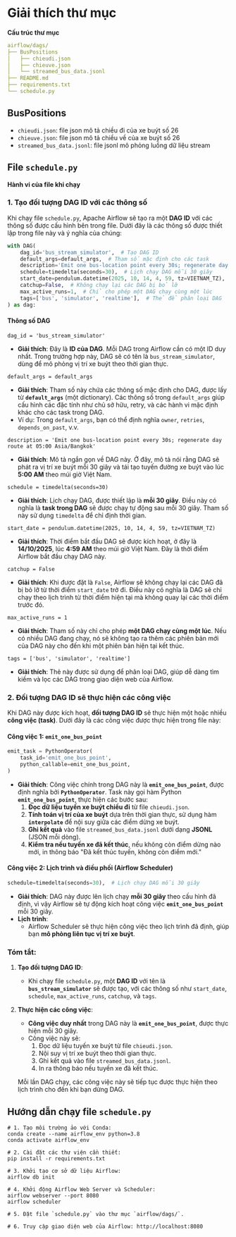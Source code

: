 # **Giải thích** thư mục

**Cấu trúc thư mục**

```yaml
airflow/dags/
├── BusPositions
│   ├── chieudi.json
│   ├── chieuve.json
│   └── streamed_bus_data.jsonl
├── README.md
├── requirements.txt
└── schedule.py
```

## BusPositions

- `chieudi.json`: file json mô tả chiều đi của xe buýt số 26
- `chieuve.json`: file json mô tả chiều về của xe buýt số 26
- `streamed_bus_data.jsonl`: file jsonl mô phỏng luồng dữ liệu stream

## File `schedule.py`

**Hành vi của file khi chạy**

### 1. Tạo đối tượng DAG ID với các thông số

Khi chạy file `schedule.py`, Apache Airflow sẽ tạo ra một **DAG ID** với các thông số được cấu hình bên trong file. Dưới đây là các thông số được thiết lập trong file này và ý nghĩa của chúng:

```python
with DAG(
    dag_id='bus_stream_simulator',  # Tạo DAG ID
    default_args=default_args,  # Tham số mặc định cho các task
    description='Emit one bus-location point every 30s; regenerate day route at 05:00 Asia/Bangkok',  # Mô tả ngắn về DAG
    schedule=timedelta(seconds=30),  # Lịch chạy DAG mỗi 30 giây
    start_date=pendulum.datetime(2025, 10, 14, 4, 59, tz=VIETNAM_TZ),  # Thời điểm bắt đầu DAG
    catchup=False,  # Không chạy lại các DAG bị bỏ lỡ
    max_active_runs=1,  # Chỉ cho phép một DAG chạy cùng một lúc
    tags=['bus', 'simulator', 'realtime'],  # Thẻ để phân loại DAG
) as dag:
```

#### Thông số DAG

`dag_id = 'bus_stream_simulator'`

- **Giải thích**: Đây là **ID của DAG**. Mỗi DAG trong Airflow cần có một ID duy nhất. Trong trường hợp này, DAG sẽ có tên là `bus_stream_simulator`, dùng để mô phỏng vị trí xe buýt theo thời gian thực.

`default_args = default_args`

- **Giải thích**: Tham số này chứa các thông số mặc định cho DAG, được lấy từ **`default_args`** (một dictionary). Các thông số trong `default_args` giúp cấu hình các đặc tính như chủ sở hữu, retry, và các hành vi mặc định khác cho các task trong DAG.
- Ví dụ: Trong `default_args`, bạn có thể định nghĩa `owner`, `retries`, `depends_on_past`, v.v.

`description = 'Emit one bus-location point every 30s; regenerate day route at 05:00 Asia/Bangkok'`

- **Giải thích**: Mô tả ngắn gọn về DAG này. Ở đây, mô tả nói rằng DAG sẽ phát ra vị trí xe buýt mỗi 30 giây và tái tạo tuyến đường xe buýt vào lúc **5:00 AM** theo múi giờ Việt Nam.

`schedule = timedelta(seconds=30)`

- **Giải thích**: Lịch chạy DAG, được thiết lập là **mỗi 30 giây**. Điều này có nghĩa là **task trong DAG** sẽ được chạy tự động sau mỗi 30 giây. Tham số này sử dụng `timedelta` để chỉ định thời gian.

`start_date = pendulum.datetime(2025, 10, 14, 4, 59, tz=VIETNAM_TZ)`

- **Giải thích**: Thời điểm bắt đầu DAG sẽ được kích hoạt, ở đây là **14/10/2025**, lúc **4:59 AM** theo múi giờ Việt Nam. Đây là thời điểm Airflow bắt đầu chạy DAG này.

`catchup = False`

- **Giải thích**: Khi được đặt là `False`, Airflow sẽ không chạy lại các DAG đã bị bỏ lỡ từ thời điểm `start_date` trở đi. Điều này có nghĩa là DAG sẽ chỉ chạy theo lịch trình từ thời điểm hiện tại mà không quay lại các thời điểm trước đó.

`max_active_runs = 1`

- **Giải thích**: Tham số này chỉ cho phép **một DAG chạy cùng một lúc**. Nếu có nhiều DAG đang chạy, nó sẽ không tạo ra thêm các phiên bản mới của DAG này cho đến khi một phiên bản hiện tại kết thúc.

`tags = ['bus', 'simulator', 'realtime']`

- **Giải thích**: Thẻ này được sử dụng để phân loại DAG, giúp dễ dàng tìm kiếm và lọc các DAG trong giao diện web của Airflow.

### 2. Đối tượng DAG ID sẽ thực hiện các công việc

Khi DAG này được kích hoạt, **đối tượng DAG ID** sẽ thực hiện một hoặc nhiều **công việc (task)**. Dưới đây là các công việc được thực hiện trong file này:

#### Công việc 1: `emit_one_bus_point`

```python
emit_task = PythonOperator(
    task_id='emit_one_bus_point',
    python_callable=emit_one_bus_point,
)
```

- **Giải thích**: Công việc chính trong DAG này là **`emit_one_bus_point`**, được định nghĩa bởi **`PythonOperator`**. Task này gọi hàm Python **`emit_one_bus_point`**, thực hiện các bước sau:
  1. **Đọc dữ liệu tuyến xe buýt chiều đi** từ file `chieudi.json`.
  2. **Tính toán vị trí của xe buýt** dựa trên thời gian thực, sử dụng hàm **`interpolate`** để nội suy giữa các điểm dừng xe buýt.
  3. **Ghi kết quả** vào file `streamed_bus_data.jsonl` dưới dạng **JSONL** (JSON mỗi dòng).
  4. **Kiểm tra nếu tuyến xe đã kết thúc**, nếu không còn điểm dừng nào mới, in thông báo "Đã kết thúc tuyến, không còn điểm mới."

#### Công việc 2: Lịch trình và điều phối (Airflow Scheduler)

```python
schedule=timedelta(seconds=30),  # Lịch chạy DAG mỗi 30 giây
```

- **Giải thích**: DAG này được lên lịch chạy **mỗi 30 giây** theo cấu hình đã định, vì vậy Airflow sẽ tự động kích hoạt công việc **`emit_one_bus_point`** mỗi 30 giây.
- **Lịch trình**:
  - Airflow Scheduler sẽ thực hiện công việc theo lịch trình đã định, giúp bạn **mô phỏng liên tục vị trí xe buýt**.

### Tóm tắt:

1. **Tạo đối tượng DAG ID**:
   - Khi chạy file `schedule.py`, một **DAG ID** với tên là **`bus_stream_simulator`** sẽ được tạo, với các thông số như `start_date`, `schedule`, `max_active_runs`, `catchup`, và `tags`.
2. **Thực hiện các công việc**:

   - **Công việc duy nhất** trong DAG này là **`emit_one_bus_point`**, được thực hiện mỗi 30 giây.
   - Công việc này sẽ:
     1. Đọc dữ liệu tuyến xe buýt từ file `chieudi.json`.
     2. Nội suy vị trí xe buýt theo thời gian thực.
     3. Ghi kết quả vào file `streamed_bus_data.jsonl`.
     4. In ra thông báo nếu tuyến xe đã kết thúc.

   Mỗi lần DAG chạy, các công việc này sẽ tiếp tục được thực hiện theo lịch trình cho đến khi bạn dừng DAG.

## Hướng dẫn chạy file `schedule.py`

```shell
# 1. Tạo môi trường ảo với Conda:
conda create --name airflow_env python=3.8
conda activate airflow_env

# 2. Cài đặt các thư viện cần thiết:
pip install -r requirements.txt

# 3. Khởi tạo cơ sở dữ liệu Airflow:
airflow db init

# 4. Khởi động Airflow Web Server và Scheduler:
airflow webserver --port 8080
airflow scheduler

# 5. Đặt file `schedule.py` vào thư mục `airflow/dags/`.

# 6. Truy cập giao diện web của Airflow: http://localhost:8080
```
